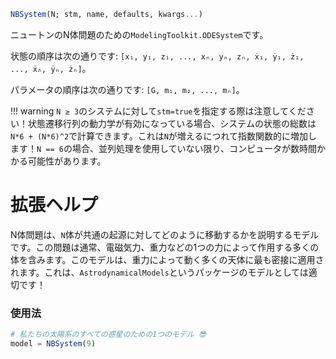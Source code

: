 ```julia
NBSystem(N; stm, name, defaults, kwargs...)

```

ニュートンのN体問題のための`ModelingToolkit.ODESystem`です。

状態の順序は次の通りです: `[x₁, y₁, z₁, ..., xₙ, yₙ, zₙ, ẋ₁, ẏ₁, ż₁, ..., ẋₙ, ẏₙ, żₙ]`。

パラメータの順序は次の通りです: `[G, m₁, m₂, ..., mₙ]`。

!!! warning
    `N ≥ 3`のシステムに対して`stm=true`を指定する際は注意してください！状態遷移行列の動力学が有効になっている場合、システムの状態の総数は`N*6 + (N*6)^2`で計算できます。これは`N`が増えるにつれて指数関数的に増加します！`N == 6`の場合、並列処理を使用していない限り、コンピュータが数時間かかる可能性があります。


# 拡張ヘルプ

N体問題は、`N`体が共通の起源に対してどのように移動するかを説明するモデルです。この問題は通常、電磁気力、重力などの1つの力によって作用する多くの体を含みます。このモデルは、重力によって動く多くの天体に最も密接に適用されます。これは、`AstrodynamicalModels`というパッケージのモデルとしては適切です！

### 使用法

```julia
# 私たちの太陽系のすべての惑星のための1つのモデル 😎
model = NBSystem(9)
```

